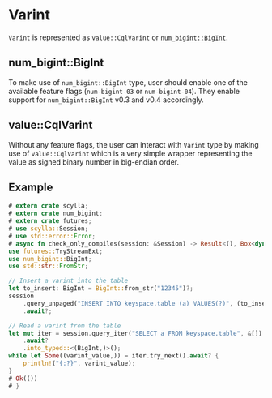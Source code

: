 # Varint
`Varint` is represented as `value::CqlVarint` or [`num_bigint::BigInt`](https://docs.rs/num-bigint/0.4.0/num_bigint/struct.BigInt.html).

## num_bigint::BigInt

To make use of `num_bigint::BigInt` type, user should enable one of the available feature flags (`num-bigint-03` or `num-bigint-04`). They enable support for `num_bigint::BigInt` v0.3 and v0.4 accordingly.

## value::CqlVarint

Without any feature flags, the user can interact with `Varint` type by making use of `value::CqlVarint` which
is a very simple wrapper representing the value as signed binary number in big-endian order.

## Example

```rust
# extern crate scylla;
# extern crate num_bigint;
# extern crate futures;
# use scylla::Session;
# use std::error::Error;
# async fn check_only_compiles(session: &Session) -> Result<(), Box<dyn Error>> {
use futures::TryStreamExt;
use num_bigint::BigInt;
use std::str::FromStr;

// Insert a varint into the table
let to_insert: BigInt = BigInt::from_str("12345")?;
session
    .query_unpaged("INSERT INTO keyspace.table (a) VALUES(?)", (to_insert,))
    .await?;

// Read a varint from the table
let mut iter = session.query_iter("SELECT a FROM keyspace.table", &[])
    .await?
    .into_typed::<(BigInt,)>();
while let Some((varint_value,)) = iter.try_next().await? {
    println!("{:?}", varint_value);
}
# Ok(())
# }
```